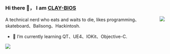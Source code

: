 ### Hi there 👋， I am [CLAY-BIOS](https://github.com/CLAY-BIOS)

<img src="https://github-readme-stats.vercel.app/api?username=CLAY-BIOS&show_icons=true&hide_border=true&icon_color=4c71f2&title_color=2f80ed" align="right">

A technical nerd who eats and waits to die, likes programming、skateboard、Balisong、Hackintosh.




- 🌱 I’m currently learning QT、UE4、IOKit、Objective-C.

<a href="https://github.com/CLAY-BIOS/Lenovo-ThinkPad-T450s-Hackintosh-Big-Sur-OpenCore">
  <!-- Change the `github-readme-stats.anuraghazra1.vercel.app` to `github-readme-stats.vercel.app`  -->
  <img align="left" src="https://github-readme-stats.vercel.app/api/pin/?username=mendax1234&repo=Lenovo-ThinkPad-T450s-Hackintosh-Big-Sur-OpenCore" />
</a>    

<!--
**CLAY-BIOS/CLAY-BIOS** is a ✨ _special_ ✨ repository because its `README.md` (this file) appears on your GitHub profile.

Here are some ideas to get you started:

- 🔭 I’m currently working on ...
- 🌱 I’m currently learning ...
- 👯 I’m looking to collaborate on ...
- 🤔 I’m looking for help with ...
- 💬 Ask me about ...
- 📫 How to reach me: ...
- 😄 Pronouns: ...
- ⚡ Fun fact: ...
-->
